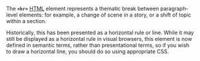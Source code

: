 The **`<hr>`** [HTML](https://developer.mozilla.org/en-US/docs/Web/HTML) element represents a thematic break between paragraph-level elements: for example, a change of scene in a story, or a shift of topic within a section.

Historically, this has been presented as a horizontal rule or line. While it may still be displayed as a horizontal rule in visual browsers, this element is now defined in semantic terms, rather than presentational terms, so if you wish to draw a horizontal line, you should do so using appropriate CSS.

